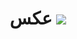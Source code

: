 <h1  align=center >عکس</>
<img src="https://user-images.githubusercontent.com/113507035/190120267-e9ed682e-51ba-412f-9e16-59976bacd3ee.jpg">
